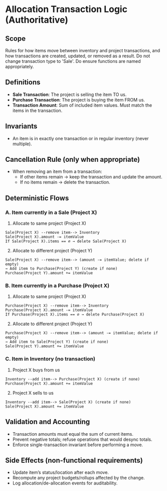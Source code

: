 # Allocation Transaction Logic (Authoritative)

## Scope
Rules for how items move between inventory and project transactions, and how transactions are created, updated, or removed as a result.  Do not change transaction type to 'Sale'.  Do ensure functions are named appropriately.

## Definitions
- **Sale Transaction**: The project is selling the item TO us.
- **Purchase Transaction**: The project is buying the item FROM us.
- **Transaction Amount**: Sum of included item values. Must match the items in the transaction.

## Invariants
- An item is in exactly one transaction or in regular inventory (never multiple).

## Cancellation Rule (only when appropriate)
- When removing an item from a transaction:
  - If other items remain → keep the transaction and update the amount.
  - If no items remain → delete the transaction.

## Deterministic Flows

### A. Item currently in a Sale (Project X)

1) Allocate to same project (Project X)
```
Sale(Project X) --remove item--> Inventory
Sale(Project X).amount -= itemValue
If Sale(Project X).items == ∅ → delete Sale(Project X)
```

2) Allocate to different project (Project Y)
```
Sale(Project X) --remove item--> (amount -= itemValue; delete if empty)
→ Add item to Purchase(Project Y) (create if none)
Purchase(Project Y).amount += itemValue
```

### B. Item currently in a Purchase (Project X)

1) Allocate to same project (Project X)
```
Purchase(Project X) --remove item--> Inventory
Purchase(Project X).amount -= itemValue
If Purchase(Project X).items == ∅ → delete Purchase(Project X)
```

2) Allocate to different project (Project Y)
```
Purchase(Project X) --remove item--> (amount -= itemValue; delete if empty)
→ Add item to Sale(Project Y) (create if none)
Sale(Project Y).amount += itemValue
```

### C. Item in Inventory (no transaction)

1) Project X buys from us
```
Inventory --add item--> Purchase(Project X) (create if none)
Purchase(Project X).amount += itemValue
```

2) Project X sells to us
```
Inventory --add item--> Sale(Project X) (create if none)
Sale(Project X).amount += itemValue
```

## Validation and Accounting
- Transaction amounts must equal the sum of current items.
- Prevent negative totals; refuse operations that would desync totals.
- Enforce single-transaction invariant before performing a move.

## Side Effects (non-functional requirements)
- Update item’s status/location after each move.
- Recompute any project budgets/rollups affected by the change.
- Log allocation/de-allocation events for auditability.



